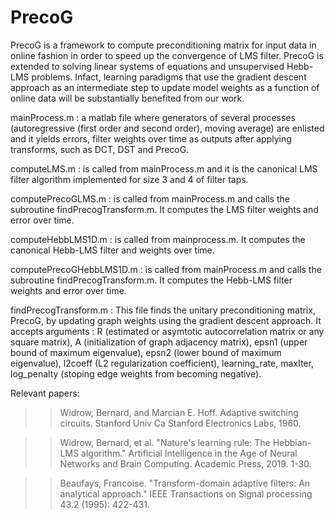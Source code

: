 

# PrecoG

PrecoG is a framework to compute preconditioning matrix for input data in online fashion in order to speed up the convergence of LMS filter. PrecoG is extended to solving linear systems of equations and unsupervised Hebb-LMS problems. Infact, learning paradigms that use the gradient descent approach as an intermediate step to update model weights as a function of online data will be substantially benefited from our work. 

mainProcess.m : a matlab file where generators of several processes (autoregressive (first order and second order), moving average) are enlisted and it yields errors, filter weights over time as outputs after applying transforms, such as DCT, DST and PrecoG.

computeLMS.m : is called from mainProcess.m and it is the canonical LMS filter algorithm implemented for size 3 and 4 of filter taps.

computePrecoGLMS.m : is called from mainProcess.m and calls the subroutine findPrecogTransform.m. It computes the LMS filter weights and error over time.

computeHebbLMS1D.m : is called from mainprocess.m. It computes the canonical Hebb-LMS filter and weights over time.

computePrecoGHebbLMS1D.m : is called from mainProcess.m and calls the subroutine findPrecogTransform.m. It computes the Hebb-LMS filter weights and error over time.


findPrecogTransform.m : This file finds the unitary preconditioning matrix, PrecoG, by updating graph weights using the gradient descent approach. It accepts arguments : R (estimated or asymtotic autocorrelation matrix or any square matrix), A (initialization of graph adjacency matrix), epsn1 (upper bound of maximum eigenvalue), epsn2 (lower bound of maximum eigenvalue), l2coeff (L2 regularization coefficient), learning_rate, maxIter, log_penalty (stoping edge weights from becoming negative). 




Relevant papers:

>> Widrow, Bernard, and Marcian E. Hoff. Adaptive switching circuits. Stanford Univ Ca Stanford Electronics Labs, 1960.

>> Widrow, Bernard, et al. "Nature's learning rule: The Hebbian-LMS algorithm." Artificial Intelligence in the Age of Neural Networks and Brain Computing. Academic Press, 2019. 1-30.

>> Beaufays, Francoise. "Transform-domain adaptive filters: An analytical approach." IEEE Transactions on Signal processing 43.2 (1995): 422-431.


